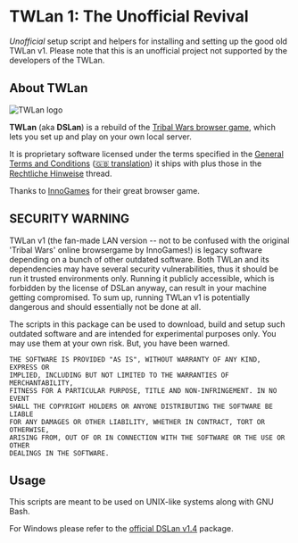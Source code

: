 # TWLan 1: The Unofficial Revival

*Unofficial* setup script and helpers for installing and setting up the good old TWLan v1.
Please note that this is an unofficial project not supported by the developers of the TWLan.


## About TWLan

<img src="https://twlan.org/img/logo.png" alt="TWLan logo"/>

**TWLan** (aka **DSLan**) is a rebuild of the [Tribal Wars browser game](https://www.tribalwars.net/), which lets you set up and play on your own local server.

It is proprietary software licensed under the terms specified in the [General Terms and Conditions](LICENSE.DSLan.de.txt) ([🇬🇧 translation](LICENSE.DSLan.en.txt)) it ships with plus those in the [Rechtliche Hinweise](https://twlan.org/showthread.php?tid=763) thread.

Thanks to [InnoGames](https://www.innogames.com/) for their great browser game.


## SECURITY WARNING

TWLan v1 (the fan-made LAN version -- not to be confused with the original 'Tribal Wars' online browsergame by InnoGames!) is legacy software depending on a bunch of other outdated software.
Both TWLan and its dependencies may have several security vulnerabilities, thus it should be run it trusted environments only.
Running it publicly accessible, which is forbidden by the license of DSLan anyway, can result in your machine getting compromised.
To sum up, running TWLan v1 is potentially dangerous and should essentially not be done at all.


The scripts in this package can be used to download, build and setup such outdated software and are intended for experimental purposes only.
You may use them at your own risk. But, you have been warned.

```
THE SOFTWARE IS PROVIDED "AS IS", WITHOUT WARRANTY OF ANY KIND, EXPRESS OR
IMPLIED, INCLUDING BUT NOT LIMITED TO THE WARRANTIES OF MERCHANTABILITY,
FITNESS FOR A PARTICULAR PURPOSE, TITLE AND NON-INFRINGEMENT. IN NO EVENT
SHALL THE COPYRIGHT HOLDERS OR ANYONE DISTRIBUTING THE SOFTWARE BE LIABLE
FOR ANY DAMAGES OR OTHER LIABILITY, WHETHER IN CONTRACT, TORT OR OTHERWISE,
ARISING FROM, OUT OF OR IN CONNECTION WITH THE SOFTWARE OR THE USE OR OTHER
DEALINGS IN THE SOFTWARE.
```


## Usage

This scripts are meant to be used on UNIX-like systems along with GNU Bash.

For Windows please refer to the [official DSLan v1.4](https://twlan.org/showthread.php?tid=43401&pid=193753#pid193753) package.
